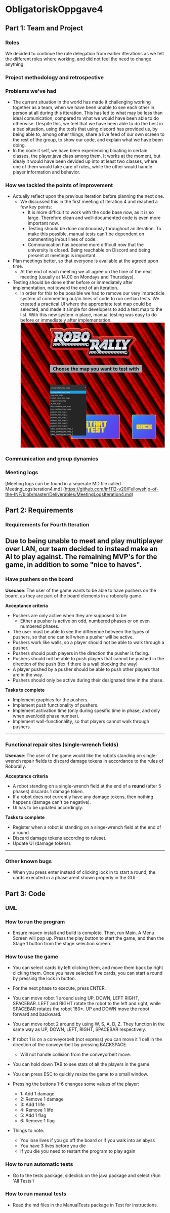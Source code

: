 # ObligatoriskOppgave4

## Part 1: Team and Project
### Roles
We decided to continue the role delegation from earlier itterations as we felt the different roles where working, and did not feel the need to change anything.

### Project methodology and retrospective

### Problems we've had
* The current situation in the world has made it challenging working together as a team, when we have been unable to see each other in person at all during this itteration. This has led to what may be less than ideal comunication, compared to what we would have been able to do otherwise. Despite this, we feel that we have been able to do the best in a bad situation, using the tools that using discord has provided us, by being able to, among other things, share a live feed of our own screen to the rest of the group, to show our code, and explain what we have been doing.
* In the code it self, we have been experiencing bloating in certain classes, the player.java class among them. It works at the moment, but idealy it would have been devided up into at least two classes, where one of them would take care of rules, while the other would handle player information and behavior.

### How we tackled the points of improvement
* Actually reflect upon the previous iteration before planning the next one.
  * We discussed this in the first meeting of iteration 4 and reached a few key points:
     * It is more difficult to work with the code base now, as it is so large. Therefore clean and well-documented code is even more important now.
     * Testing should be done continuously throughout an iteration. To make this possible, manual tests can't be dependent on commenting in/out lines of code.
     * Communication has become more difficult now that the university is closed. Being reachable on Discord and being present at meetings is important.
* Plan meetings better, so that everyone is available at the agreed upon time.
  * At the end of each meeting we all agree on the time of the next meeting (usually at 14.00 on Mondays and Thursdays).
* Testing should be done either before or immediately after implementation, not toward the end of an iteration.
  * In order for this to be possible we had to remove our very impracticle system of commenting out/in lines of code to run certian tests. We created a practical UI where the appropriate test map could be selected, and made it simple for developers to add a test map to the list. With this new system in place, manual testing was easy to do before or immediately after implementation.
  ![alt text](https://github.com/inf112-v20/Fellowship-of-the-INF/blob/master/Deliverables/TestMapSelectionScreen_Screenshot.png "Screen shot")
  

### Communication and group dynamics


### Meeting logs
[Meeting logs can be found in a seperate MD file called MeetingLogsIteration4.md] (https://github.com/inf112-v20/Fellowship-of-the-INF/blob/master/Deliverables/MeetingLogsIteration4.md)

## Part 2: Requirements
### Requirements for Fourth Iteration
Due to being unable to meet and play multiplayer over LAN, our team decided to instead make an AI to play against. The remaining MVP's for the game, in addition to some "nice to haves".
---

### Have pushers on the board
**Usecase**: The user of the game wants to be able to have pushers on the board, as they are part of the board elements in a roborally game.


**Acceptance criteria**
* Pushers are only active when they are supposed to be:
  * Either a pusher is active on odd, numbered phases or on even numbered phases.
* The user must be able to see the difference between the types of pushers, so that one can tell when a pusher will be active.
* Pushers work like walls, so a player should not be able to walk through a pusher.
* Pushers should push players in the direction the pusher is facing.
* Pushers should not be able to push players that cannot be pushed in the direction of the push (fex if there is a wall blocking the way)
* A player pushed by a pusher should be able to push other players that are in the way.
* Pushers should only be active during their designated time in the phase.

**Tasks to complete**

* Implement graphics for the pushers.
* Implement push functionality of pushers.
* Implement activation time (only during spesific time in phase, and only when even/odd phase number).
* Implement wall-functionality, so that players cannot walk through pushers.

---

### Functional repair sites (single-wrench fields)
**Usecase**: The user of the game would like the robots standing on single-wrench repair fields to discard damage
tokens in accordance to the rules of Roborally.


**Acceptance criteria**

* A robot standing on a single-wrench field at the end of a **round** (after 5 phases) discards 1 damage token.
* If a robot does not currently have any damage tokens, then nothing happens (damage can't be negative).
* UI has to be updated accordingly.


**Tasks to complete**

* Register when a robot is standing on a singe-wrench field at the end of a round.
* Discard damage tokens according to ruleset.
* Update UI (damage tokens).

---

### Other known bugs
* When you press enter instead of clicking lock in to start a round, the cards executed in a phase arent shown properly in the GUI.



## Part 3: Code

### UML

### How to run the program
* Ensure maven install and build is complete. Then, run Main. A Menu Screen will pop up. Press the play button to start the game, and then the Stage 1 button from the stage selection screen.

### How to use the game
* You can select cards by left clicking them, and move them back by right clicking them. Once you have selected five cards, you can start a round by pressing the lock in button.
* For the next phase to execute, press ENTER.
* You can move robot 1 around using UP, DOWN, LEFT RIGHT, SPACEBAR. LEFT and RIGHT rotate the robot to the left and right, while SPACEBAR rotates the robot 180*.  UP and DOWN move the robot forward and backward.
* You can move robot 2 around by using W, S, A, D, Z. They function in the same way as UP, DOWN, LEFT, RIGHT, SPACEBAR respectively.
* If robot 1 is on a conveyorbelt (not express) you can move it 1 cell in the direction of the conveyorbelt by pressing BACKSPACE.
   * Will not handle collision from the conveyorbelt move. 
* You can hold down TAB to see stats of all the players in the game.
* You can press ESC to quickly resize the game to a small window. 
* Pressing the buttons 1-6 changes some values of the player:
   * 1: Add 1 damage
   * 2: Remove 1 damage
   * 3: Add 1 life
   * 4: Remove 1 life
   * 5: Add 1 flag
   * 6: Remove 1 flag 

* Things to note:
  * You lose lives if you go off the board or if you walk into an abyss
  * You have 3 lives before you die
  * If you die you need to restart the program to play again

### How to run automatic tests
* Go to the tests package, sideclick on the java package and select /Run 'All Tests'/

### How to run manual tests
* Read the md files in the ManualTests package in Test for instructions.
